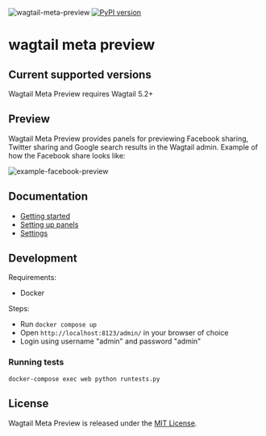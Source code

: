 ![wagtail-meta-preview](https://github.com/rinti/wagtail-meta-preview/workflows/wagtail-meta-preview/badge.svg)
[![PyPI version](https://badge.fury.io/py/wagtail-meta-preview.svg)](https://badge.fury.io/py/wagtail-meta-preview)

# wagtail meta preview

## Current supported versions

Wagtail Meta Preview requires Wagtail 5.2+

## Preview

Wagtail Meta Preview provides panels for previewing Facebook sharing, Twitter sharing and Google search results in the Wagtail admin.
Example of how the Facebook share looks like:

![example-facebook-preview](https://raw.githubusercontent.com/rinti/wagtail-meta-preview/master/docs/img/facebook-preview-example.PNG)

## Documentation

- [Getting started](./docs/1-getting-started.md)
- [Setting up panels](./docs/2-setting-up-panels.md)
- [Settings](./docs/3-settings.md)

## Development

Requirements:
- Docker

Steps:
- Run `docker compose up`
- Open `http://localhost:8123/admin/` in your browser of choice
- Login using username "admin" and password "admin"

### Running tests

`docker-compose exec web python runtests.py`


## License

Wagtail Meta Preview is released under the [MIT License](http://www.opensource.org/licenses/MIT).
